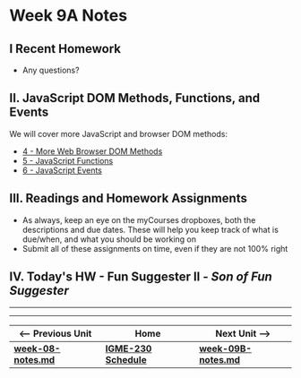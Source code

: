 # Week 9A Notes

## I Recent Homework

- Any questions?

## II. JavaScript DOM Methods, Functions, and Events
We will cover more JavaScript and browser DOM methods:

- [4 - More Web Browser DOM Methods](https://github.com/tonethar/IGME-230-Master/tree/master/notes/web-apps-4.md)
- [5 - JavaScript Functions](https://github.com/tonethar/IGME-230-Master/tree/master/notes/web-apps-5.md)
- [6 - JavaScript Events](https://github.com/tonethar/IGME-230-Master/tree/master/notes/web-apps-6.md)

## III. Readings and Homework Assignments
- As always, keep an eye on the myCourses dropboxes, both the descriptions and due dates. These will help you keep track of what is due/when, and what you should be working on
- Submit all of these assignments on time, even if they are not 100% right

## IV. Today's HW - Fun Suggester II - *Son of Fun Suggester*

<!-- - https://github.com/tonethar/IGME-230-Master/blob/master/notes/HW-fun-suggester-2.md -->

<hr><hr>

| <-- Previous Unit | Home | Next Unit -->
| --- | --- | --- 
| [**week-08-notes.md**](week-08-notes.md)     |  [**IGME-230 Schedule**](../schedule.md) | [**week-09B-notes.md**](week-09B-notes.md)

